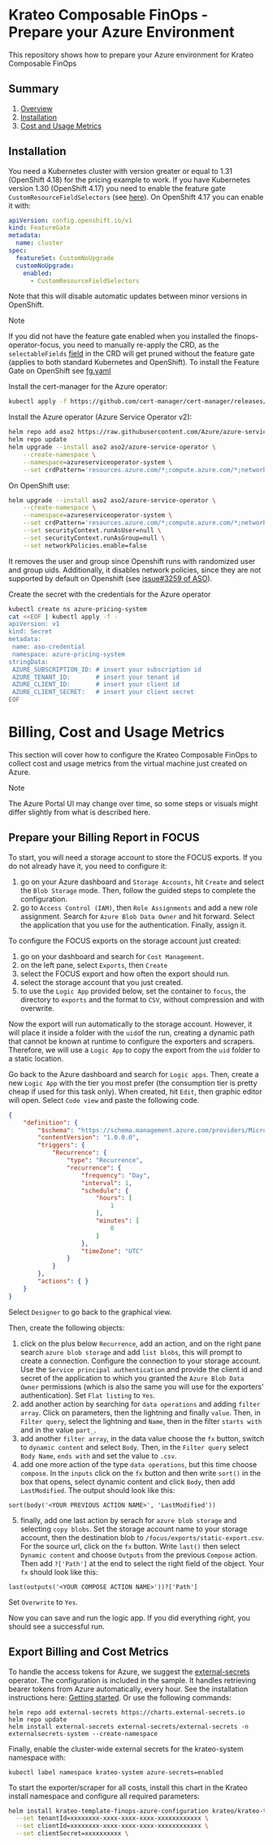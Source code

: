 # Krateo Composable FinOps - Prepare your Azure Environment
This repository shows how to prepare your Azure environment for Krateo Composable FinOps

## Summary
1. [Overview](#krateo-composable-finops---prepare-your-azure-environment)
2. [Installation](#installation)
3. [Cost and Usage Metrics](#cost-and-usage-metrics)

## Installation
You need a Kubernetes cluster with version greater or equal to 1.31 (OpenShift 4.18) for the pricing example to work. If you have Kubernetes version 1.30 (OpenShift 4.17) you need to enable the feature gate `CustomResourceFieldSelectors` (see [here](https://github.com/kubernetes/kubernetes/pull/122717)). On OpenShift 4.17 you can enable it with:
```yaml
apiVersion: config.openshift.io/v1
kind: FeatureGate
metadata:
  name: cluster
spec:
  featureSet: CustomNoUpgrade
  customNoUpgrade:
    enabled:
      - CustomResourceFieldSelectors
```
Note that this will disable automatic updates between minor versions in OpenShift.
> [!NOTE]
> If you did not have the feature gate enabled when you installed the finops-operator-focus, you need to manually re-apply the CRD, as the `selectableFields` [field](https://github.com/krateoplatformops/finops-operator-focus-chart/blob/c6ee9f0b3d361100e5b5893c83e9231cbae5077b/chart/crds/finops.krateo.io_focusconfigs.yaml#L18) in the CRD will get pruned without the feature gate (applies to both standard Kubernetes and OpenShift). To install the Feature Gate on OpenShift see [fg.yaml](samples/fg.yaml)

Install the cert-manager for the Azure operator:
```sh
kubectl apply -f https://github.com/cert-manager/cert-manager/releases/download/v1.16.3/cert-manager.yaml
```

Install the Azure operator (Azure Service Operator v2):
```sh
helm repo add aso2 https://raw.githubusercontent.com/Azure/azure-service-operator/main/v2/charts
helm repo update
helm upgrade --install aso2 aso2/azure-service-operator \
    --create-namespace \
    --namespace=azureserviceoperator-system \
    --set crdPattern='resources.azure.com/*;compute.azure.com/*;network.azure.com/*'
```
On OpenShift use:
```sh
helm upgrade --install aso2 aso2/azure-service-operator \
    --create-namespace \
    --namespace=azureserviceoperator-system \
    --set crdPattern='resources.azure.com/*;compute.azure.com/*;network.azure.com/*' \
    --set securityContext.runAsUser=null \
    --set securityContext.runAsGroup=null \
    --set networkPolicies.enable=false
```
It removes the user and group since Openshift runs with randomized user and group uids. Additionally, it disables network policies, since they are not supported by default on Openshift (see [issue#3259 of ASO](https://github.com/Azure/azure-service-operator/issues/3259)).

Create the secret with the credentials for the Azure operator
```sh
kubectl create ns azure-pricing-system
cat <<EOF | kubectl apply -f -
apiVersion: v1
kind: Secret
metadata:
 name: aso-credential
 namespace: azure-pricing-system
stringData:
 AZURE_SUBSCRIPTION_ID: # insert your subscription id
 AZURE_TENANT_ID:       # insert your tenant id
 AZURE_CLIENT_ID:       # insert your client id
 AZURE_CLIENT_SECRET:   # insert your client secret
EOF
```

# Billing, Cost and Usage Metrics
This section will cover how to configure the Krateo Composable FinOps to collect cost and usage metrics from the virtual machine just created on Azure.

> [!NOTE]  
> The Azure Portal UI may change over time, so some steps or visuals might differ slightly from what is described here.

## Prepare your Billing Report in FOCUS
To start, you will need a storage account to store the FOCUS exports. If you do not already have it, you need to configure it: 
1. go on your Azure dashboard and `Storage Accounts`, hit `Create` and select the `Blob Storage` mode. Then, follow the guided steps to complete the configuration. 
2. go to `Access Control (IAM)`, then `Role Assignments` and add a new role assignment. Search for `Azure Blob Data Owner` and hit forward. Select the application that you use for the authentication. Finally, assign it.

To configure the FOCUS exports on the storage account just created: 
1. go on your dashboard and search for `Cost Management`.
2. on the left pane, select `Exports`, then `Create`
3. select the FOCUS export and how often the export should run. 
4. select the storage account that you just created. 
5. to use the `Logic App` provided below, set the container to `focus`, the directory to `exports` and the format to `CSV`, without compression and with overwrite.

Now the export will run automatically to the storage account. However, it will place it inside a folder with the `uid`of the run, creating a dynamic path that cannot be known at runtime to configure the exporters and scrapers. Therefore, we will use a `Logic App` to copy the export from the `uid` folder to a static location.

Go back to the Azure dashboard and search for `Logic apps`. Then, create a new `Logic App` with the tier you most prefer (the consumption tier is pretty cheap if used for this task only). When created, hit `Edit`, then graphic editor will open. Select `Code view` and paste the following code. 

```json
{
    "definition": {
        "$schema": "https://schema.management.azure.com/providers/Microsoft.Logic/schemas/2016-06-01/workflowdefinition.json#",
        "contentVersion": "1.0.0.0",
        "triggers": {
            "Recurrence": {
                "type": "Recurrence",
                "recurrence": {
                    "frequency": "Day",
                    "interval": 1,
                    "schedule": {
                        "hours": [
                            1
                        ],
                        "minutes": [
                            0
                        ]
                    },
                    "timeZone": "UTC"
                }
            }
        },
        "actions": { }
    }
}
```

Select `Designer` to go back to the graphical view.

Then, create the following objects:
1. click on the plus below `Recurrence`, add an action, and on the right pane search `azure blob storage` and add `list blobs`, this will prompt to create a connection. Configure the connection to your storage account. Use the `Service principal authentication` and provide the client id and secret of the application to which you granted the `Azure Blob Data Owner` permissions (which is also the same you will use for the exporters' authentication). Set `Flat listing` to `Yes`.
2. add another action by searching for `data operations` and adding `filter array`. Click on parameters, then the lightning and finally `value`. Then, in `Filter query`, select the lightning and `Name`, then in the filter `starts with` and in the value `part_`.
3. add another `filter array`, in the data value choose the `fx` button, switch to `dynamic content` and select `Body`. Then, in the `Filter query` select `Body Name`, `ends with` and set the value to `.csv`.
4. add one more action of the type `data operations`, but this time choose `compose`. In the `inputs` click on the `fx` button and then write `sort()` in the box that opens, select dynamic content and click `Body`, then add `LastModified`. The output should look like this:
```
sort(body('<YOUR PREVIOUS ACTION NAME>', 'LastModified'))
```
5. finally, add one last action by serach for `azure blob storage` and selecting `copy blobs`. Set the storage account name to your storage account, then the destination blob to `/focus/exports/static-export.csv`. For the source url, click on the `fx` button. Write `last()` then select `Dynamic content` and choose `Outputs` from the previous `Compose` action. Then add `?['Path']` at the end to select the right field of the object. Your `fx` should look like this:
```
last(outputs('<YOUR COMPOSE ACTION NAME>'))?['Path']
```
Set `Overwrite` to `Yes`.

Now you can save and run the logic app. If you did everything right, you should see a successful run.

## Export Billing and Cost Metrics
To handle the access tokens for Azure, we suggest the [external-secrets](https://github.com/external-secrets/external-secrets) operator. The configuration is included in the sample. It handles retrieving bearer tokens from Azure automatically, every hour. See the installation instructions here: [Getting started](https://external-secrets.io/latest/introduction/getting-started/). Or use the following commands:
```
helm repo add external-secrets https://charts.external-secrets.io
helm repo update
helm install external-secrets external-secrets/external-secrets -n externalsecrets-system --create-namespace
```

Finally, enable the cluster-wide external secrets for the krateo-system namespace with:
```
kubectl label namespace krateo-system azure-secrets=enabled
```

To start the exporter/scraper for all costs, install this chart in the Krateo install namespace and configure all required parameters:
```sh
helm install krateo-template-finops-azure-configuration krateo/krateo-template-finops-azure-configuration -n krateo-system \
  --set tenantId=xxxxxxxx-xxxx-xxxx-xxxx-xxxxxxxxxxxx \
  --set clientId=xxxxxxxx-xxxx-xxxx-xxxx-xxxxxxxxxxxx \
  --set clientSecret=xxxxxxxxxx \
```